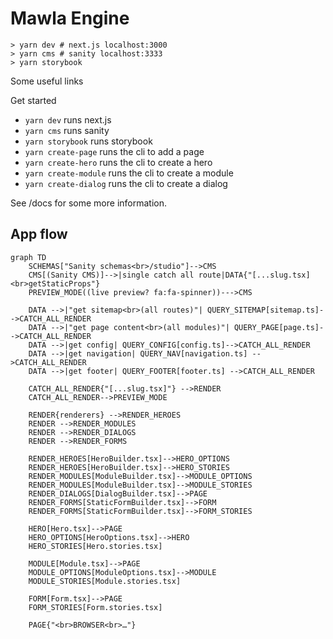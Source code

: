 # Mawla Engine

```
> yarn dev # next.js localhost:3000
> yarn cms # sanity localhost:3333
> yarn storybook
```

Some useful links

Get started

- `yarn dev` runs next.js
- `yarn cms` runs sanity
- `yarn storybook` runs storybook
- `yarn create-page` runs the cli to add a page
- `yarn create-hero` runs the cli to create a hero
- `yarn create-module` runs the cli to create a module
- `yarn create-dialog` runs the cli to create a dialog

See /docs for some more information.

## App flow

```mermaid
graph TD
    SCHEMAS["Sanity schemas<br>/studio"]-->CMS
    CMS[(Sanity CMS)]-->|single catch all route|DATA{"[...slug.tsx] <br>getStaticProps"}
    PREVIEW_MODE((live preview? fa:fa-spinner))--->CMS

    DATA -->|"get sitemap<br>(all routes)"| QUERY_SITEMAP[sitemap.ts]-->CATCH_ALL_RENDER
    DATA -->|"get page content<br>(all modules)"| QUERY_PAGE[page.ts]-->CATCH_ALL_RENDER
    DATA -->|get config| QUERY_CONFIG[config.ts]-->CATCH_ALL_RENDER
    DATA -->|get navigation| QUERY_NAV[navigation.ts] -->CATCH_ALL_RENDER
    DATA -->|get footer| QUERY_FOOTER[footer.ts] -->CATCH_ALL_RENDER

    CATCH_ALL_RENDER{"[...slug.tsx]"} -->RENDER
    CATCH_ALL_RENDER-->PREVIEW_MODE

    RENDER{renderers} -->RENDER_HEROES
    RENDER -->RENDER_MODULES
    RENDER -->RENDER_DIALOGS
    RENDER -->RENDER_FORMS

    RENDER_HEROES[HeroBuilder.tsx]-->HERO_OPTIONS
    RENDER_HEROES[HeroBuilder.tsx]-->HERO_STORIES
    RENDER_MODULES[ModuleBuilder.tsx]-->MODULE_OPTIONS
    RENDER_MODULES[ModuleBuilder.tsx]-->MODULE_STORIES
    RENDER_DIALOGS[DialogBuilder.tsx]-->PAGE
    RENDER_FORMS[StaticFormBuilder.tsx]-->FORM
    RENDER_FORMS[StaticFormBuilder.tsx]-->FORM_STORIES

    HERO[Hero.tsx]-->PAGE
    HERO_OPTIONS[HeroOptions.tsx]-->HERO
    HERO_STORIES[Hero.stories.tsx]

    MODULE[Module.tsx]-->PAGE
    MODULE_OPTIONS[ModuleOptions.tsx]-->MODULE
    MODULE_STORIES[Module.stories.tsx]

    FORM[Form.tsx]-->PAGE
    FORM_STORIES[Form.stories.tsx]

    PAGE{"<br>BROWSER<br>…"}
```

